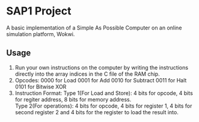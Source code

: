 # SAP1 Project

A basic implementation of a Simple As Possible Computer on an online simulation platform, Wokwi.

## Usage

1. Run your own instructions on the computer by writing the instructions directly into the array indices in the C file of the RAM chip.
2. Opcodes: 0000 for Load
            0001 for Add
            0010 for Subtract
            0011 for Halt
            0101 for Bitwise XOR
3. Instruction Format: Type 1(For Load and Store): 4 bits for opcode, 4 bits for regiter address, 8 bits for memory address. <br>
                       Type 2(For operations): 4 bits for opcode, 4 bits for register 1, 4 bits for second register 2 and 4 bits for the register to load the result      into.
